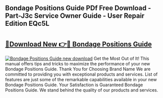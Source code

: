 ## Bondage Positions Guide PDf Free Download - Part-J3c Service Owner Guide - User Repair Edition EQc5L

# <h2><a href="http://bc75645.oget.top/?id=Bondage+Positions+Guide">🔗Download New 👉🔴 Bondage Positions Guide</a></h2>

[![Bondage Positions Guide new download](https://i.imgur.com/5g1atiW.png)](http://bc75645.oget.top/?id=Bondage+Positions+Guide)
Get the Most Out of It! This manual offers tips and tricks to maximize the performance of your new Bondage Positions Guide. Thank You for Choosing Brand Name We are committed to providing you with exceptional products and services. List of features are just some of the remarkable capabilities available in your new Bondage Positions Guide. Your Satisfaction is Guaranteed Bondage Positions Guide. We stand behind the quality of our products and services.
